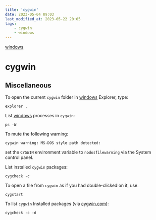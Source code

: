 ```yaml
---
title: 'cygwin'
date: 2023-05-04 09:03
last_modified_at: 2023-05-22 20:05
tags:
    - cygwin
    - windows
---
```


[windows](windows.md)

# cygwin

## Miscellaneous

To open the current `cygwin` folder in [windows](windows.md) Explorer, type:

```shell
explorer .
```

List [windows](windows.md) processes in `cygwin`:

```text
ps -W
```

To mute the following warning:

```shell
cygwin warning: MS-DOS style path detected:
```

set the `CYGWIN` environment variable to `nodosfilewarning` via the System control panel.

List installed `cygwin` packages:

```shell
cygcheck -c
```

To open a file from `cygwin` as if you had double-clicked on it, use:

```shell
cygstart
```

To list `cygwin` Installed packages (via [cygwin.com](http://cygwin.com/cygwin-ug-net/using-utils.html)):

```text
cygcheck -c -d
```
